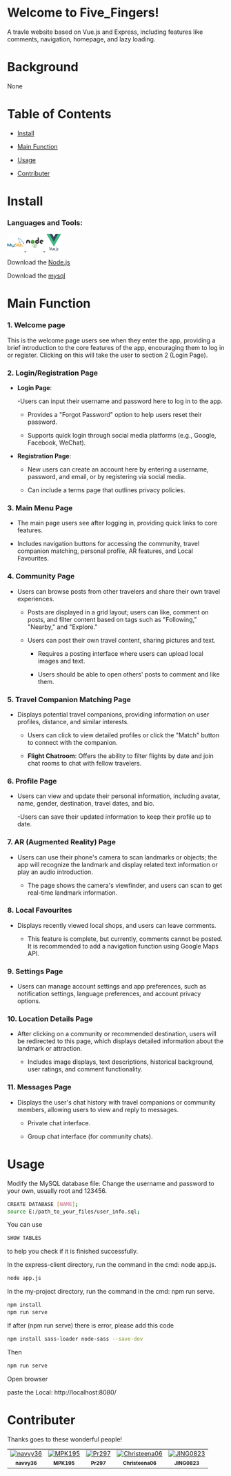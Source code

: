 # Welcome to Five_Fingers!
A travle website based on Vue.js and Express, including features like comments, navigation, homepage, and lazy loading.


# Background
None

# Table of Contents

- [Install](#install)

- [Main Function](#main-function)

- [Usage](#usage)

- [Contributer](#contributer)

# Install
<p align="left">
</p>

<h3 align="left">Languages and Tools:</h3>
<p align="left"> <a href="https://www.mysql.com/" target="_blank" rel="noreferrer"> <img src="https://raw.githubusercontent.com/devicons/devicon/master/icons/mysql/mysql-original-wordmark.svg" alt="mysql" width="40" height="40"/> </a> <a href="https://nodejs.org" target="_blank" rel="noreferrer"> <img src="https://raw.githubusercontent.com/devicons/devicon/master/icons/nodejs/nodejs-original-wordmark.svg" alt="nodejs" width="40" height="40"/> </a> <a href="https://vuejs.org/" target="_blank" rel="noreferrer"> <img src="https://raw.githubusercontent.com/devicons/devicon/master/icons/vuejs/vuejs-original-wordmark.svg" alt="vuejs" width="40" height="40"/> </a> </p>

 Download the [Node.js](https://nodejs.org/en/download/prebuilt-installer)

 Download the [mysql](https://dev.mysql.com/downloads/mysql/)

# Main Function

### 1. Welcome page

This is the welcome page users see when they enter the app, providing a brief introduction to the core features of the app, encouraging them to log in or register. Clicking on this will take the user to section 2 (Login Page).

### 2. Login/Registration Page
- **Login Page**:

	-Users can input their username and password here to log in to the app.

	- Provides a "Forgot Password" option to help users reset their password.

	- Supports quick login through social media platforms (e.g., Google, Facebook, WeChat).

- **Registration Page**:

	- New users can create an account here by entering a username, password, and email, or by registering via social media.

	- Can include a terms page that outlines privacy policies.

### 3. Main Menu Page

- The main page users see after logging in, providing quick links to core features.

- Includes navigation buttons for accessing the community, travel companion matching, personal profile, AR features, and Local Favourites.

### 4. Community Page

- Users can browse posts from other travelers and share their own travel experiences.

	- Posts are displayed in a grid layout; users can like, comment on posts, and filter content based on tags such as "Following," "Nearby," and "Explore."

	- Users can post their own travel content, sharing pictures and text.

		- Requires a posting interface where users can upload local images and text.

		- Users should be able to open others' posts to comment and like them.

### 5. Travel Companion Matching Page

- Displays potential travel companions, providing information on user profiles, distance, and similar interests.
  
	- Users can click to view detailed profiles or click the "Match" button to connect with the companion.

	- **Flight Chatroom**: Offers the ability to filter flights by date and join chat rooms to chat with fellow travelers.

### 6. Profile Page
- Users can view and update their personal information, including avatar, name, gender, destination, travel dates, and bio.

	-Users can save their updated information to keep their profile up to date.

### 7. AR (Augmented Reality) Page

- Users can use their phone's camera to scan landmarks or objects; the app will recognize the landmark and display related text information or play an audio introduction.

	- The page shows the camera's viewfinder, and users can scan to get real-time landmark information.

### 8. Local Favourites

- Displays recently viewed local shops, and users can leave comments.

	- This feature is complete, but currently, comments cannot be posted. It is recommended to add a navigation function using Google Maps API.

### 9. Settings Page

- Users can manage account settings and app preferences, such as notification settings, language preferences, and account privacy options.

### 10. Location Details Page

- After clicking on a community or recommended destination, users will be redirected to this page, which displays detailed information about the landmark or attraction.

	- Includes image displays, text descriptions, historical background, user ratings, and comment functionality.

### 11. Messages Page

- Displays the user's chat history with travel companions or community members, allowing users to view and reply to messages.

	- Private chat interface.

	- Group chat interface (for community chats).

# Usage
Modify the MySQL database file: Change the username and password to your own, usually root and 123456.

```bash
CREATE DATABASE [NAME];
source E:/path_to_your_files/user_info.sql;
```
You can use

```bash
SHOW TABLES
```

to help you check if it is finished successfully.

In the express-client directory, run the command in the cmd: node app.js.

```bash
node app.js
```

In the my-project directory, run the command in the cmd: npm run serve.

```bash
npm install
npm run serve
```

If after (npm run serve) there is error, please add this code

```bash
npm install sass-loader node-sass --save-dev
```
Then

```bash
npm run serve
```
Open browser

paste the Local: http://localhost:8080/

 # Contributer

Thanks goes to these wonderful people!

<table>
  <tr>
    <td align="center">
      <a href="https://github.com/navvy36">
        <img src="https://github.com/navvy36.png" width="80" height="80" alt="navvy36"/>
      </a><br/>
      <sub><b>navvy36</b></sub><br/>
    </td>
    <td align="center">
      <a href="https://github.com/MPK195">
        <img src="https://github.com/MPK195.png" width="80" height="80" alt="MPK195"/>
      </a><br/>
      <sub><b>MPK195</b></sub><br/>
    </td>
    <td align="center">
      <a href="https://github.com/Pr297">
        <img src="https://github.com/Pr297.png" width="80" height="80" alt="Pr297"/>
      </a><br/>
      <sub><b>Pr297</b></sub><br/>
    </td>
    <td align="center">
      <a href="https://github.com/Christeena06">
        <img src="https://github.com/Christeena06.png" width="80" height="80" alt="Christeena06"/>
      </a><br/>
      <sub><b>Christeena06</b></sub><br/>
    </td>
    <td align="center">
      <a href="https://github.com/JING0823">
        <img src="https://github.com/JING0823.png" width="80" height="80" alt="JING0823"/>
      </a><br/>
      <sub><b>JING0823</b></sub><br/>
    </td>
  </tr>
</table>
